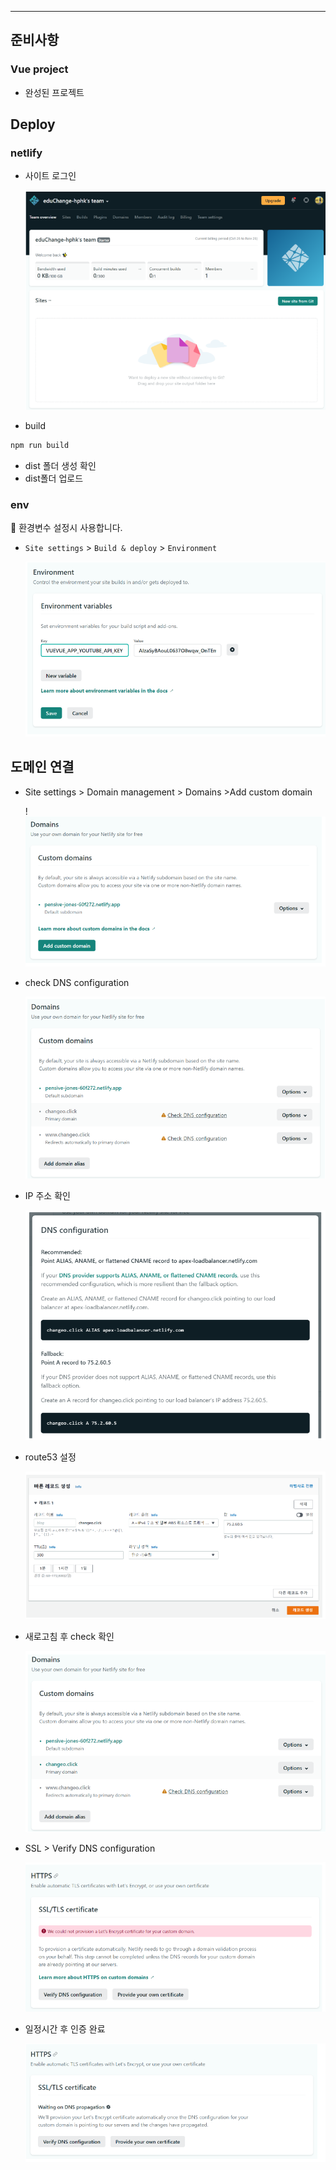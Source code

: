------

## 준비사항

### Vue project

- 완성된 프로젝트

## Deploy

### netlify

- 사이트 로그인

  ![image-20220529130305323](vue_배포.assets/image-20220529130305323.png)

- build

```bash
npm run build
```

- dist 폴더 생성 확인
- dist폴더 업로드

### env

<aside> 📌 환경변수 설정시 사용합니다.

</aside>

- `Site settings` > `Build & deploy` > `Environment`

  ![image-20220529130317569](vue_배포.assets/image-20220529130317569.png)

## 도메인 연결

- Site settings > Domain management > Domains >Add custom domain

  !![image-20220529130327590](vue_배포.assets/image-20220529130327590.png)

- check DNS configuration

  ![image-20220529130341090](vue_배포.assets/image-20220529130341090.png)

- IP 주소 확인

  ![image-20220529130348395](vue_배포.assets/image-20220529130348395.png)

- route53 설정

  ![image-20220529130355952](vue_배포.assets/image-20220529130355952.png)

- 새로고침 후 check 확인

  ![image-20220529130404217](vue_배포.assets/image-20220529130404217.png)

- SSL > Verify DNS configuration

  ![image-20220529130411375](vue_배포.assets/image-20220529130411375.png)

- 일정시간 후 인증 완료

  ![image-20220529130418313](vue_배포.assets/image-20220529130418313.png)